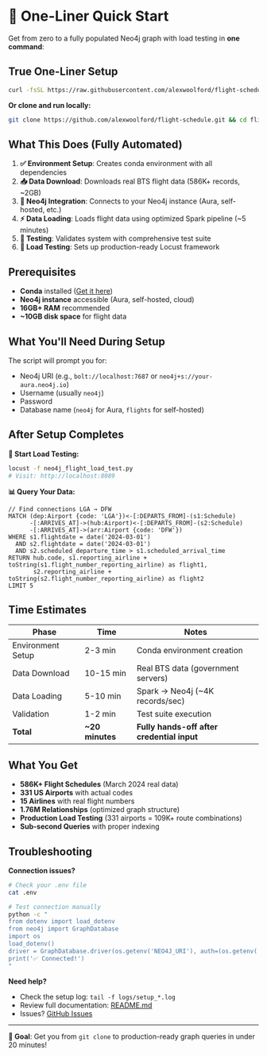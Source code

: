 # 🚀 One-Liner Quick Start

Get from zero to a fully populated Neo4j graph with load testing in **one command**:

## True One-Liner Setup

```bash
curl -fsSL https://raw.githubusercontent.com/alexwoolford/flight-schedule/main/setup-and-run.sh | bash
```

**Or clone and run locally:**

```bash
git clone https://github.com/alexwoolford/flight-schedule.git && cd flight-schedule && ./setup-and-run.sh
```

## What This Does (Fully Automated)

1. **✅ Environment Setup**: Creates conda environment with all dependencies
2. **📥 Data Download**: Downloads real BTS flight data (586K+ records, ~2GB)
3. **🔗 Neo4j Integration**: Connects to your Neo4j instance (Aura, self-hosted, etc.)
4. **⚡ Data Loading**: Loads flight data using optimized Spark pipeline (~5 minutes)
5. **🧪 Testing**: Validates system with comprehensive test suite
6. **🚀 Load Testing**: Sets up production-ready Locust framework

## Prerequisites

- **Conda** installed ([Get it here](https://docs.conda.io/en/latest/miniconda.html))
- **Neo4j instance** accessible (Aura, self-hosted, cloud)
- **16GB+ RAM** recommended
- **~10GB disk space** for flight data

## What You'll Need During Setup

The script will prompt you for:
- Neo4j URI (e.g., `bolt://localhost:7687` or `neo4j+s://your-aura.neo4j.io`)
- Username (usually `neo4j`)
- Password
- Database name (`neo4j` for Aura, `flights` for self-hosted)

## After Setup Completes

**🎯 Start Load Testing:**
```bash
locust -f neo4j_flight_load_test.py
# Visit: http://localhost:8089
```

**📊 Query Your Data:**
```cypher
// Find connections LGA → DFW
MATCH (dep:Airport {code: 'LGA'})<-[:DEPARTS_FROM]-(s1:Schedule)
      -[:ARRIVES_AT]->(hub:Airport)<-[:DEPARTS_FROM]-(s2:Schedule)
      -[:ARRIVES_AT]->(arr:Airport {code: 'DFW'})
WHERE s1.flightdate = date('2024-03-01')
  AND s2.flightdate = date('2024-03-01')
  AND s2.scheduled_departure_time > s1.scheduled_arrival_time
RETURN hub.code, s1.reporting_airline + toString(s1.flight_number_reporting_airline) as flight1,
       s2.reporting_airline + toString(s2.flight_number_reporting_airline) as flight2
LIMIT 5
```

## Time Estimates

| Phase | Time | Notes |
|-------|------|-------|
| Environment Setup | 2-3 min | Conda environment creation |
| Data Download | 10-15 min | Real BTS data (government servers) |
| Data Loading | 5-10 min | Spark → Neo4j (~4K records/sec) |
| Validation | 1-2 min | Test suite execution |
| **Total** | **~20 minutes** | **Fully hands-off after credential input** |

## What You Get

- **586K+ Flight Schedules** (March 2024 real data)
- **331 US Airports** with actual codes
- **15 Airlines** with real flight numbers
- **1.76M Relationships** (optimized graph structure)
- **Production Load Testing** (331 airports = 109K+ route combinations)
- **Sub-second Queries** with proper indexing

## Troubleshooting

**Connection issues?**
```bash
# Check your .env file
cat .env

# Test connection manually
python -c "
from dotenv import load_dotenv
from neo4j import GraphDatabase
import os
load_dotenv()
driver = GraphDatabase.driver(os.getenv('NEO4J_URI'), auth=(os.getenv('NEO4J_USERNAME'), os.getenv('NEO4J_PASSWORD')))
print('✅ Connected!')
"
```

**Need help?**
- Check the setup log: `tail -f logs/setup_*.log`
- Review full documentation: [README.md](README.md)
- Issues? [GitHub Issues](https://github.com/alexwoolford/flight-schedule/issues)

---

**🎯 Goal**: Get you from `git clone` to production-ready graph queries in under 20 minutes!
